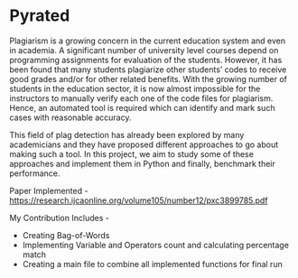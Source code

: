 # Pyrated
Plagiarism is a growing concern in the current education system and even in academia. A significant number of university level courses depend on programming assignments for evaluation of the students. However, it has been found that many students plagiarize other students’ codes to receive good grades and/or for other related benefits. With the growing number of students in the education sector, it is now almost impossible for the instructors to manually verify each one of the code files for plagiarism. Hence, an automated tool is required which can identify and mark such cases with reasonable accuracy.

This field of plag detection has already been explored by many academicians and they have proposed different approaches to go about making such a tool. In this project, we aim to study some of these approaches and implement them in Python and finally, benchmark their performance.

Paper Implemented - https://research.ijcaonline.org/volume105/number12/pxc3899785.pdf

My Contribution Includes - 
* Creating Bag-of-Words
* Implementing Variable and Operators count and calculating percentage match
* Creating a main file to combine all implemented functions for final run

